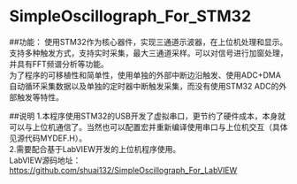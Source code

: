 ﻿# SimpleOscillograph_For_STM32

##功能：
  使用STM32作为核心器件，实现三通道示波器，在上位机处理和显示。支持多种触发方式，支持实时采集，最大三通道采样。可以对信号进行加窗处理，并具有FFT频谱分析等功能。<br>
  为了程序的可移植性和简单性，使用单独的外部中断边沿触发、使用ADC+DMA自动循环采集数据以及单独的定时器中断触发采集，而没有使用STM32 ADC的外部触发等特性。

##说明
  1.本程序使用STM32的USB开发了虚拟串口，更节约了硬件成本，本身就可以与上位机通信了。当然也可以配置宏并重新编译使用串口与上位机交互（具体见源代码MYDEF.H）。<br>
  2.需要配合基于LabVIEW开发的上位机程序使用。<br>LabVIEW源码地址：https://github.com/shuai132/SimpleOscillograph_For_LabVIEW
